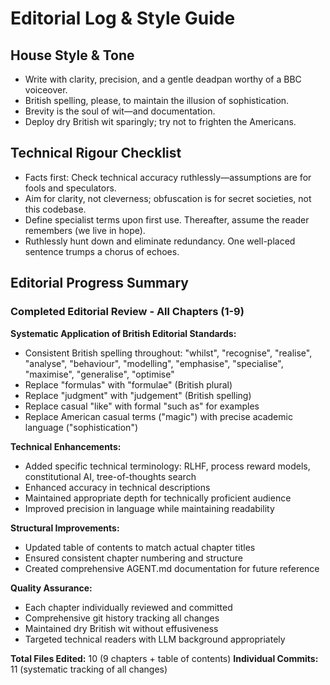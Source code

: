 # Editorial Log & Style Guide

## House Style & Tone
- Write with clarity, precision, and a gentle deadpan worthy of a BBC voiceover.
- British spelling, please, to maintain the illusion of sophistication.
- Brevity is the soul of wit—and documentation.
- Deploy dry British wit sparingly; try not to frighten the Americans.

## Technical Rigour Checklist
- Facts first: Check technical accuracy ruthlessly—assumptions are for fools and speculators.
- Aim for clarity, not cleverness; obfuscation is for secret societies, not this codebase.
- Define specialist terms upon first use. Thereafter, assume the reader remembers (we live in hope).
- Ruthlessly hunt down and eliminate redundancy. One well-placed sentence trumps a chorus of echoes.

## Editorial Progress Summary

### Completed Editorial Review - All Chapters (1-9)

**Systematic Application of British Editorial Standards:**
- Consistent British spelling throughout: "whilst", "recognise", "realise", "analyse", "behaviour", "modelling", "emphasise", "specialise", "maximise", "generalise", "optimise"
- Replace "formulas" with "formulae" (British plural)
- Replace "judgment" with "judgement" (British spelling)
- Replace casual "like" with formal "such as" for examples
- Replace American casual terms ("magic") with precise academic language ("sophistication")

**Technical Enhancements:**
- Added specific technical terminology: RLHF, process reward models, constitutional AI, tree-of-thoughts search
- Enhanced accuracy in technical descriptions
- Maintained appropriate depth for technically proficient audience
- Improved precision in language while maintaining readability

**Structural Improvements:**
- Updated table of contents to match actual chapter titles
- Ensured consistent chapter numbering and structure
- Created comprehensive AGENT.md documentation for future reference

**Quality Assurance:**
- Each chapter individually reviewed and committed
- Comprehensive git history tracking all changes
- Maintained dry British wit without effusiveness
- Targeted technical readers with LLM background appropriately

**Total Files Edited:** 10 (9 chapters + table of contents)
**Individual Commits:** 11 (systematic tracking of all changes)

